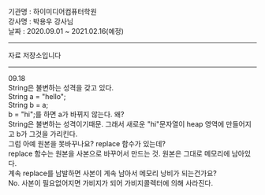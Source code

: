 기관명 : 하이미디어컴퓨터학원  
강사명 : 박용우 강사님  
날짜   : 2020.09.01 ~ 2021.02.16(예정)  

---
자료 저장소입니다

---
09.18  
String은 불변하는 성격을 갖고 있다.  
String a = "hello";  
String b = a;  
b = "hi";를 하면 a가 바뀌지 않는다. 왜?  
String은 불변하는 성격이기때문. 그래서 새로운 "hi"문자열이 heap 영역에 만들어지고 b가 그것을 가리킨다.  
그럼 아예 원본을 못바꾸나요? replace 함수가 있는데?  
replace 함수는 원본을 사본으로 바꾸어서 만드는 것. 원본은 그대로 메모리에 남아있다.  
계속 replace를 남발하면 사본이 계속 남아서 메모리 낭비가 되는건가요?  
No. 사본이 필요없어지면 가비지가 되어 가비지콜렉터에 의해 사라진다.

